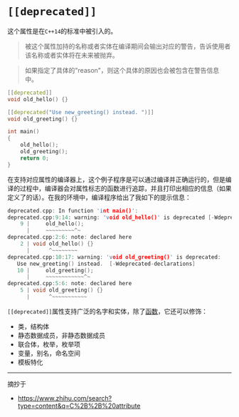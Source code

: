 # `[[deprecated]]`

这个属性是在`C++14`的标准中被引入的。

> 被这个属性加持的名称或者实体在编译期间会输出对应的警告，告诉使用者该名称或者实体将在未来被抛弃。

> 如果指定了具体的"reason"，则这个具体的原因也会被包含在警告信息中。

```cpp
[[deprecated]]
void old_hello() {}

[[deprecated("Use new_greeting() instead. ")]]
void old_greeting() {}

int main()
{
    old_hello();
    old_greeting();
    return 0;
}
```

在支持对应属性的编译器上，这个例子程序是可以通过编译并正确运行的，但是编译的过程中，编译器会对属性标志的函数进行追踪，并且打印出相应的信息（如果定义了的话）。在我的环境中，编译程序给出了我如下的提示信息：

```cpp
deprecated.cpp: In function 'int main()':
deprecated.cpp:9:14: warning: 'void old_hello()' is deprecated [-Wdeprecated-declarations]
    9 |     old_hello();
      |     ~~~~~~~~~^~
deprecated.cpp:2:6: note: declared here
    2 | void old_hello() {}
      |      ^~~~~~~~~
deprecated.cpp:10:17: warning: 'void old_greeting()' is deprecated: 
   Use new_greeting() instead.  [-Wdeprecated-declarations]
   10 |     old_greeting();
      |     ~~~~~~~~~~~~^~
deprecated.cpp:5:6: note: declared here
    5 | void old_greeting() {}
      |      ^~~~~~~~~~~~
```

`[[deprecated]]`属性支持广泛的名字和实体，除了<u>函数</u>，它还可以修饰：

- 类，结构体
- 静态数据成员，非静态数据成员
- 联合体，枚举，枚举项
- 变量，别名，命名空间
- 模板特化

---

摘抄于

* https://www.zhihu.com/search?type=content&q=C%2B%2B%20attribute